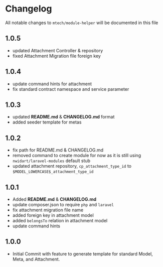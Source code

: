 <h1>Changelog</h1>

All notable changes to `mtech/module-helper` will be documented in this file

1.0.5
------------------------------------------
- updated Attachment Controller & repository
- fixed Attachment Migration file foreign key

1.0.4
------------------------------------------
- update command hints for attachment
- fix standard contract namespace and service parameter

1.0.3
------------------------------------------
- updated **README.md** & **CHANGELOG.md** format
- added seeder template for metas

1.0.2
------------------------------------------
- fix path for README.md & CHANGELOG.md
- removed command to create module for now as it is still using `nwidart/laravel-modules` default stub
- updated attachment repository, `cp_attachment_type_id` to `$MODEL_LOWERCASE$_attachment_type_id` 

1.0.1
------------------------------------------
- Added **README.md** & **CHANGELOG.md**
- update composer.json to require `php` and `laravel`
- fix attachment migration file name
- added foreign key in attachment model
- added `belongsTo` relation in attachment model
- update command hints

1.0.0
------------------------------------------
- Initial Commit with feature to generate template for standard Model, Meta, and Attachment.
